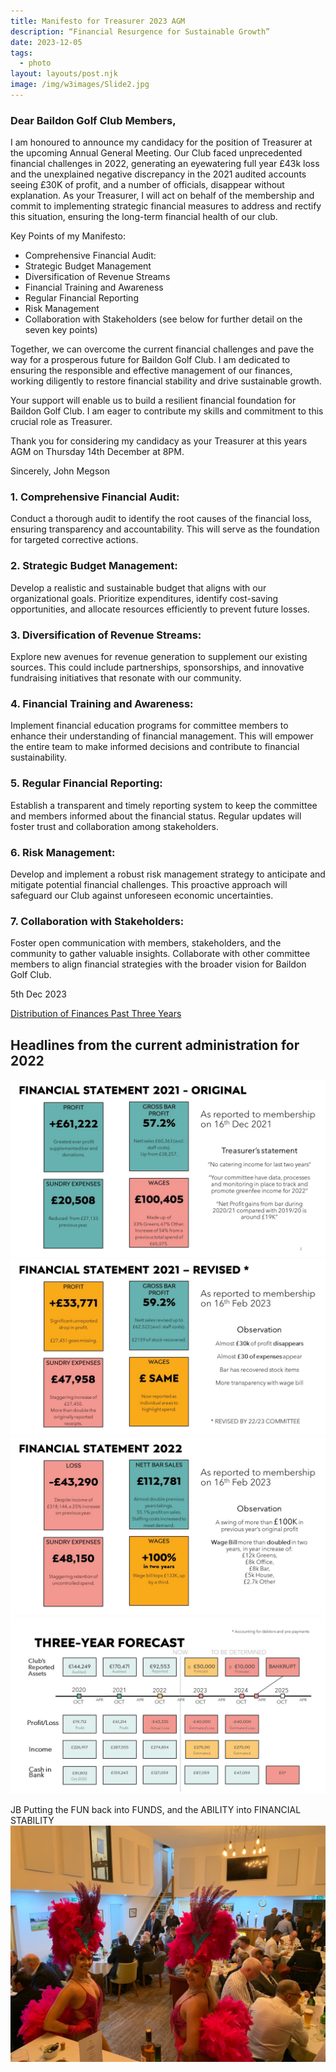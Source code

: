```yaml
---
title: Manifesto for Treasurer 2023 AGM
description: “Financial Resurgence for Sustainable Growth”
date: 2023-12-05
tags:
  - photo
layout: layouts/post.njk
image: /img/w3images/Slide2.jpg
---
```


<h3>Dear Baildon Golf Club Members,</h3>


I am honoured to announce my candidacy for the position of Treasurer at the upcoming Annual General Meeting. Our Club faced unprecedented financial challenges in 2022, generating an eyewatering full year £43k loss and the unexplained negative discrepancy in the 2021 audited accounts seeing £30K of profit, and a number of officials, disappear without explanation. As your Treasurer, I will act on behalf of the membership and commit to implementing strategic financial measures to address and rectify this situation, ensuring the long-term financial health of our club.

Key Points of my Manifesto:
* Comprehensive Financial Audit:
* Strategic Budget Management
* Diversification of Revenue Streams
* Financial Training and Awareness
* Regular Financial Reporting
* Risk Management
* Collaboration with Stakeholders
(see below for further detail on the seven key points)

Together, we can overcome the current financial challenges and pave the way for a prosperous future for Baildon Golf Club. I am dedicated to ensuring the responsible and effective management of our finances, working diligently to restore financial stability and drive sustainable growth.

Your support will enable us to build a resilient financial foundation for Baildon Golf Club. I am eager to contribute my skills and commitment to this crucial role as Treasurer.

Thank you for considering my candidacy as your Treasurer at this years AGM on Thursday 14th December at 8PM.

Sincerely,
John Megson

<h3> 1.      Comprehensive Financial Audit: </h3>
Conduct a thorough audit to identify the root causes of the financial loss, ensuring transparency and accountability. This will serve as the foundation for targeted corrective actions.
<h3> 2.      Strategic Budget Management:</h3>
Develop a realistic and sustainable budget that aligns with our organizational goals. Prioritize expenditures, identify cost-saving opportunities, and allocate resources efficiently to prevent future losses.
<h3> 3.      Diversification of Revenue Streams:</h3>
Explore new avenues for revenue generation to supplement our existing sources. This could include partnerships, sponsorships, and innovative fundraising initiatives that resonate with our community.
<h3> 4.      Financial Training and Awareness:</h3>
Implement financial education programs for committee members to enhance their understanding of financial management. This will empower the entire team to make informed decisions and contribute to financial sustainability.
<h3> 5.      Regular Financial Reporting:</h3>
Establish a transparent and timely reporting system to keep the committee and members informed about the financial status. Regular updates will foster trust and collaboration among stakeholders.
<h3> 6.      Risk Management:</h3>
Develop and implement a robust risk management strategy to anticipate and mitigate potential financial challenges. This proactive approach will safeguard our Club against unforeseen economic uncertainties.
<h3> 7.      Collaboration with Stakeholders:</h3>
Foster open communication with members, stakeholders, and the community to gather valuable insights. Collaborate with other committee members to align financial strategies with the broader vision for Baildon Golf Club.

5th Dec 2023

<a href="https://brilliant-torte-5d2f1c.netlify.app/finance/">Distribution of Finances Past Three Years</a>

<h2>Headlines from the current administration for 2022</h2>
    <img src="/img/w3images/Slide2.JPG" class="w3-image" alt="Financial; Statement 2021 - Original">
    <img src="/img/w3images/Slide3.JPG" class="w3-image" alt="Financial; Statement 2021 - Revised">
    <img src="/img/w3images/Slide4.JPG" class="w3-image" alt="Financial; Statement 2022">
    <img src="/img/w3images/Slide5.JPG" class="w3-image" alt="Three Year Forecast">

   JB Putting the FUN back into FUNDS, and the ABILITY into FINANCIAL STABILITY
    <img src="/img/w3images/events.jpg" class="w3-image" alt="Club Dinner 2019">